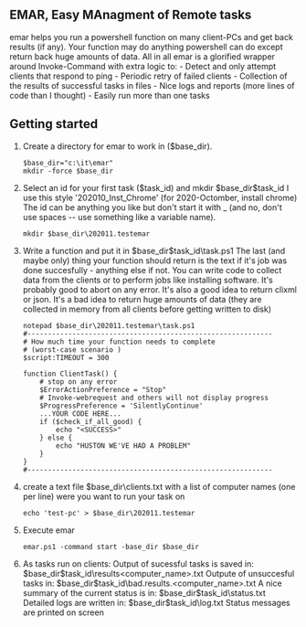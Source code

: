 EMAR, Easy MAnagment of Remote tasks
------------------------------------

emar helps you run a powershell function on many client-PCs and get back
results (if any). Your function may do anything powershell can do except
return back huge amounts of data. All in all emar is a glorified wrapper 
around Invoke-Command with extra logic to:
    - Detect and only attempt clients that respond to ping 
    - Periodic retry of failed clients
    - Collection of the results of successful tasks in files
    - Nice logs and reports (more lines of code than I thought)
    - Easily run more than one tasks

Getting started
---------------

 1) Create a directory for emar to work in ($base_dir).

        $base_dir="c:\it\emar" 
        mkdir -force $base_dir

 2) Select an id for your first task ($task_id) and mkdir $base_dir\$task_id
    I use this style '202010_Inst_Chrome' (for 2020-Octomber, install chrome)
    The id can be anything you like but don't start it with _
    (and no, don't use spaces -- use something like a variable name).
    
        mkdir $base_dir\202011.testemar

 3) Write a function and put it in $base_dir\$task_id\task.ps1
    The last (and maybe only) thing your function should return is the text 
    <SUCCESS> if it's job was done succesfully - anything else if not.
    You can write code to collect data from the clients or to perform 
    jobs like installing software.
    It's probably good to abort on any error.
    It's also a good idea to return clixml or json.
    It's a bad idea to return huge amounts of data (they are collected
    in memory from all clients before getting written to disk)

        notepad $base_dir\202011.testemar\task.ps1
        #------------------------------------------------------------
        # How much time your function needs to complete 
        # (worst-case scenario )
        $script:TIMEOUT = 300

        function ClientTask() {
            # stop on any error
            $ErrorActionPreference = "Stop" 
            # Invoke-webrequest and others will not display progress
            $ProgressPreference = 'SilentlyContinue'    
            ...YOUR CODE HERE...
            if ($check_if_all_good) {
                echo "<SUCCESS>"
            } else {
                echo "HUSTON WE'VE HAD A PROBLEM"
            }    
        }
        #------------------------------------------------------------

 4) create a text file $base_dir\clients.txt with a list of computer names 
    (one per line) were you want to run your task on
    
        echo 'test-pc' > $base_dir\202011.testemar 

 5) Execute emar

        emar.ps1 -command start -base_dir $base_dir

 6) As tasks run on clients:
    Output of sucessful tasks is saved in:
        $base_dir\$task_id\results\<computer_name>.txt
    Outpute of unsuccesful tasks in:
        $base_dir\$task_id\bad.results.<computer_name>.txt
    A nice summary of the current status is in:
        $base_dir\$task_id\status.txt
    Detailed logs are written in:
        $base_dir\$task_id\log.txt
    Status messages are printed on screen
